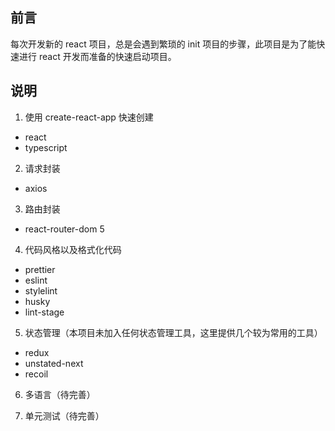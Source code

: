 ## 前言

每次开发新的 react 项目，总是会遇到繁琐的 init 项目的步骤，此项目是为了能快速进行 react 开发而准备的快速启动项目。

## 说明

1. 使用 create-react-app 快速创建

- react
- typescript

2. 请求封装

- axios

3. 路由封装

- react-router-dom 5

4. 代码风格以及格式化代码

- prettier
- eslint
- stylelint
- husky
- lint-stage

5. 状态管理（本项目未加入任何状态管理工具，这里提供几个较为常用的工具）

- redux
- unstated-next
- recoil

6. 多语言（待完善）

7. 单元测试（待完善）
